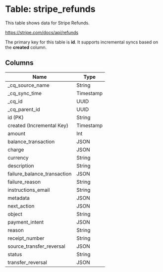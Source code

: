 # Table: stripe_refunds

This table shows data for Stripe Refunds.

https://stripe.com/docs/api/refunds

The primary key for this table is **id**.
It supports incremental syncs based on the **created** column.

## Columns

| Name          | Type          |
| ------------- | ------------- |
|_cq_source_name|String|
|_cq_sync_time|Timestamp|
|_cq_id|UUID|
|_cq_parent_id|UUID|
|id (PK)|String|
|created (Incremental Key)|Timestamp|
|amount|Int|
|balance_transaction|JSON|
|charge|JSON|
|currency|String|
|description|String|
|failure_balance_transaction|JSON|
|failure_reason|String|
|instructions_email|String|
|metadata|JSON|
|next_action|JSON|
|object|String|
|payment_intent|JSON|
|reason|String|
|receipt_number|String|
|source_transfer_reversal|JSON|
|status|String|
|transfer_reversal|JSON|